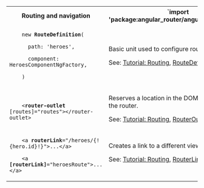 <table id="routing">

<tr>
  <th>Routing and navigation</th>
  <th markdown="1">
  `import 'package:angular_router/angular_router.dart';`
  </th>
</tr>

<tr>
  <td class="nowrap"><code class="prettyprint lang-dart">
    new <b>RouteDefinition</b>(<br>
    &nbsp;&nbsp;path: 'heroes',<br>
    &nbsp;&nbsp;component: HeroesComponentNgFactory,<br>
    )<br>
  </code></td>
  <td markdown="1">
  Basic unit used to configure routes.

  See:
  [Tutorial: Routing](/tutorial/toh-pt5),
  [RouteDefinition class](/reference/api/angular_router/angular_router/RouteDefinition-class)
  </td>
</tr>

<tr>
  <td class="nowrap"><code class="prettyprint lang-html">
    &lt;<b>router-outlet</b> [routes]="routes">&lt;/router-outlet>
  </code></td>
  <td markdown="1">
  Reserves a location in the DOM as an outlet for the router.

  See:
  [Tutorial: Routing](/tutorial/toh-pt5),
  [RouterOutlet class](/reference/api/angular_router/angular_router/RouterOutlet-class)
  </td>
</tr>

<tr>
  <td class="nowrap"><code class="prettyprint lang-html">
    &lt;a <b>routerLink</b>="/heroes/{!{hero.id}!}">...&lt;/a><br>
    &lt;a <b>[routerLink]</b>="heroesRoute">...&lt;/a>
  </code></td>
  <td markdown="1">
  Creates a link to a different view.

  See:
  [Tutorial: Routing](/tutorial/toh-pt5),
  [RouterLink class](/reference/api/angular_router/angular_router/RouterLink-class)
  </td>
</tr>

<!--

Needs updating for angular_router 2.0.0

<tr>
  <td class="nowrap"><code class="prettyprint lang-dart">
    <b>@CanActivate</b>(() => ...)<br>
    class MyComponent() {}
  </code></td>
  <td markdown="1">
  A component decorator defining a function that the router should call first to determine if it should activate this component. Should return a boolean or a future.
  <!-- TODO: link to good resource. >
  </td>
</tr>

<tr>
  <td class="nowrap"><code class="prettyprint lang-dart">
    <b>routerOnActivate</b>(nextInstruction, prevInstruction) { ... }
  </code></td>
  <td markdown="1">
  After navigating to a component, the router calls the component's `routerOnActivate` method (if defined).

  See: [OnActivate class](/reference/api/angular_router/angular_router/OnActivate-class)
  </td>
</tr>

<tr>
  <td class="nowrap"><code class="prettyprint lang-dart">
    <b>routerCanReuse</b>(nextInstruction, prevInstruction) { ... }
  </code></td>
  <td markdown="1">
  The router calls a component's `routerCanReuse` method (if defined) to determine whether to reuse the instance or destroy it and create a new instance. Should return a boolean or a future.

  See: [CanReuse class](/reference/api/angular_router/angular_router/CanReuse-class)
  </td>
</tr>

<tr>
  <td class="nowrap"><code class="prettyprint lang-dart">
    <b>routerOnReuse</b>(nextInstruction, prevInstruction) { ... }
  </code></td>
  <td markdown="1">
  The router calls the component's `routerOnReuse` method (if defined) when it reuses a component instance.

  See: [OnReuse class](/reference/api/angular_router/angular_router/OnReuse-class)
  </td>
</tr>

<tr>
  <td class="nowrap"><code class="prettyprint lang-dart">
    <b>canDeactivate</b>(nextInstruction, prevInstruction) { ... }
  </code></td>
  <td markdown="1">
  The router calls the `canDeactivate()` methods (if defined) of every component that would be removed after a navigation. The navigation proceeds if and only if all such methods return true or a future that completes successfully.

  See: [CanDeactivate class](/reference/api/angular_router/angular_router/CanDeactivate-class)
  </td>
</tr>

<tr>
  <td class="nowrap"><code class="prettyprint lang-dart">
    <b>routerOnDeactivate</b>(nextInstruction, prevInstruction) { ... }
  </code></td>
  <td markdown="1">
  Called before the directive is removed as the result of a route change. May return a future that pauses removing the directive until the future completes.

  See: [OnDeactivate class](/reference/api/angular_router/angular_router/OnDeactivate-class)
  </td>
</tr>
-->

</table>
